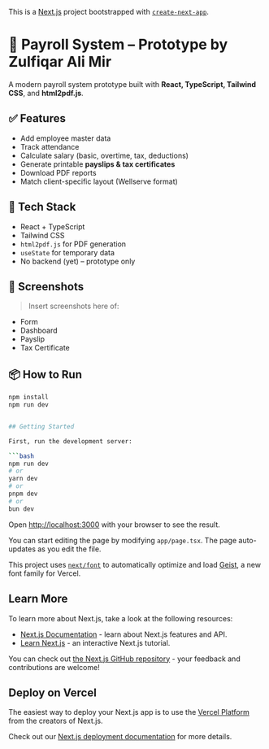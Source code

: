 This is a [Next.js](https://nextjs.org) project bootstrapped with [`create-next-app`](https://nextjs.org/docs/app/api-reference/cli/create-next-app).

# 🧾 Payroll System – Prototype by Zulfiqar Ali Mir

A modern payroll system prototype built with **React, TypeScript, Tailwind CSS**, and **html2pdf.js**.

## ✅ Features

- Add employee master data
- Track attendance
- Calculate salary (basic, overtime, tax, deductions)
- Generate printable **payslips & tax certificates**
- Download PDF reports
- Match client-specific layout (Wellserve format)

## 📁 Tech Stack

- React + TypeScript
- Tailwind CSS
- `html2pdf.js` for PDF generation
- `useState` for temporary data
- No backend (yet) – prototype only

## 📸 Screenshots

> Insert screenshots here of:
- Form
- Dashboard
- Payslip
- Tax Certificate

## 📦 How to Run

```bash
npm install
npm run dev


## Getting Started

First, run the development server:

```bash
npm run dev
# or
yarn dev
# or
pnpm dev
# or
bun dev
```

Open [http://localhost:3000](http://localhost:3000) with your browser to see the result.

You can start editing the page by modifying `app/page.tsx`. The page auto-updates as you edit the file.

This project uses [`next/font`](https://nextjs.org/docs/app/building-your-application/optimizing/fonts) to automatically optimize and load [Geist](https://vercel.com/font), a new font family for Vercel.

## Learn More

To learn more about Next.js, take a look at the following resources:

- [Next.js Documentation](https://nextjs.org/docs) - learn about Next.js features and API.
- [Learn Next.js](https://nextjs.org/learn) - an interactive Next.js tutorial.

You can check out [the Next.js GitHub repository](https://github.com/vercel/next.js) - your feedback and contributions are welcome!

## Deploy on Vercel

The easiest way to deploy your Next.js app is to use the [Vercel Platform](https://vercel.com/new?utm_medium=default-template&filter=next.js&utm_source=create-next-app&utm_campaign=create-next-app-readme) from the creators of Next.js.

Check out our [Next.js deployment documentation](https://nextjs.org/docs/app/building-your-application/deploying) for more details.
